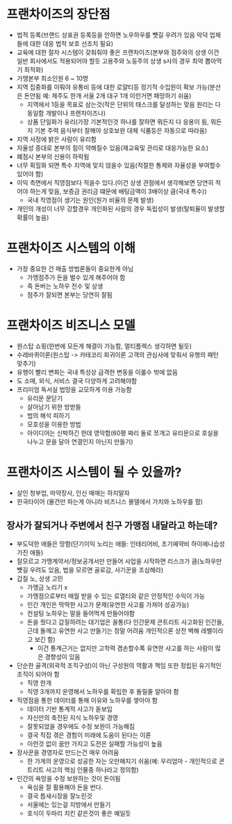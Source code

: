 # 프랜차이즈의 장단점
- 법적 등록(브랜드 상표권 등록등을 안하면 노우하우를 뻇길 우려가 있음 악덕 업체들에 대한 대응 법적 보호 선조치 필요)
- 교육에 대한 절차 시스템이 갖춰줘야 좋은 프랜차이즈(본부와 점주와의 상생 이건 일반 회사에서도 적용되어야 할듯 고용주와 노둥주의 상생 s사의 경우 최악 뽑아먹기 최적화)
- 가맹본부 최소인원 6 ~ 10명
- 지역 집중화를 이뤄야 유통비 등에 대한 로얄티등 정기적 수입원이 확보 가능(분산은 돈안됨 예: 제주도 한개 서울 2개 대구 1개 이런거면 패망하기 쉬움)
  - 지역에서 1등을 목표로 삼는것(작은 단위의 태스크를 달성하는 맞음 원리는 다 동일함 개발이나 프랜차이즈나)
  - 상품 단일화가 유리(가장 기본적인것 하나를 잘하면 뭐든지 다 응용이 됨, 뭐든지 기본 주력 음식부터 잘해야 상호보완 대체 식품등은 자동으로 따라옴)
- 지역 사정에 밝은 사람이 유리함
- 자율성 증대로 본부의 힘이 약해질수 있음(재교육및 관리로 대응가능한 요소)
- 폐점시 본부의 신용이 하락됨
- 너무 획힐화 되면 특수 지역에 맞지 않을수 있음(적절한 통제와 자율성을 부여할수 있어야 함)
- 이익 측면에서 직영점보다 적을수 있다.(이건 상생 관점에서 생각해보면 당연히 적어야 하는게 맞음, 보증금 권리금 떄문에 배팅금액이 3배이상 큼(국내 특수))
  - 국내 직영점이 생기는 원인(원가 비율의 문제 발생)
- 개인의 개성이 너무 강할경우 개인화된 사람의 경우 독립성이 발생(탈퇴율이 발생할 확률이 높음)

# 프랜차이즈 시스템의 이해
- 가장 중요한 건 매출 방법론들이 중요한게 아님
  - 가맹점주가 돈을 벌수 있게 해주어야 함
  - 즉 돈버는 노하우 전수 및 상생
  - 점주가 잘되면 본부는 당연히 잘됨

# 프랜차이즈 비즈니스 모델
- 원스탑 쇼핑(한번에 모든게 해결이 가능함, 멀티플렉스 생각하면 될듯)
- 수레바퀴이론(원스탑 -> 카테코리 회귀이론 고객의 관심사에 맞춰서 유행의 패턴 맞추기)
- 유행이 빨리 변화는 국내 특성상 급격한 변동을 이룰수 밖에 없음
- 도 소매, 외식, 서비스 결국 다양하게 고려해야함
- 프리미엄 독서실 법망을 교모하게 이용 가능함
  - 유리문 문닫기
  - 살아남기 위한 방벋들 
  - 법의 해석 피하기 
  - 모호성을 이용한 방법
  - 아이디어는 신박하긴 한데 영악함(60평 짜리 둘로 쪼개고 유리문으로 호실을 나누고 문을 달아 연결인지 아닌지 만들기)

# 프랜차이즈 시스템이 될 수 있을까?
- 살인 청부업, 마약장사, 인신 매매는 하지말자
- 한국타이어 (물건만 파는게 아니라 비즈니스 몰델에서 가치와 노하우를 팜)

## 장사가 잘되거나 주변에서 친구 가맹점 내달라고 하는데?
- 부도덕한 애들은 망함(단기이익 노리는 애들: 인테리어비, 초기예약비 하이에나습성 가진 애들)
- 잘모르고 가맹계약서/정보공개서만 만들어 사업을 시작하면 리스크가 큼(노하우만 뻇길 우려도 있음, 법을 모르면 골로감, 사기꾼을 조심해라)
- 갑질 노, 상생 고민
  - 가맹금 노리기 x
  - 가맹점으로부터 매월 받을 수 있는 로열티와 같은 안정적인 수익이 가능
  - 인간 개인은 딱딱한 사고가 문제(유연한 사고를 가져야 성공가능)
  - 컨설팅 노하우는 말을 들어먹게 만들어야함
  - 돈을 줬다고 갑질하려는 대기업은 꼴통(다 인간문제 콘트리트 사고화된 인간들, 근데 돌깨고 유연한 사고 만들기는 정말 어려움 개인적으론 상전 벽해 레벨이라고 보긴 함)
    - 이건 통계근거는 없지만 고학력 겸손할수록 유연한 사고를 하는 사람이 많은 경향성이 있음
- 단순한 골격(외곽적 조직구성)이 아닌 구성원의 역활과 책임 또한 정립된 유기적인 조직이 되어야 함
  - 직영 한개 
  - 직영 3개까지 운영해서 노하우를 확립한 후 돌릴줄 알아야 함
- 직영점을 통한 데이터를 통해 이유와 노하우를 쌓아야 함
  - 데이터 기반 통계적 사고가 돋보임
  - 자신만의 축전된 지식 노하우및 경영
  - 잘못되었을 경우에도 수정 보완이 가능해짐
  - 결국 직접 겪은 경험이 미래에 도움이 된다는 이론
  - 이런것 없이 꿈만 가지고 도전은 실패할 가능성이 높음
- 장사꾼을 경영자로 만드는건 매우 어려움
  - 한 가게의 운영으로 성공한 자는 오만해지기 쉬움(예: 우리엄마 - 개인적으로 콘트리트 사고의 핵심 인물중 하나라고 정의함)
- 인간의 욕망을 수정 보완하는 것이 돈이됨
  - 욕심을 잘 활용해야 돈을 번다.
  - 결국 틈새시장을 잘노린것
  - 서울에는 있는걸 지방에서 만들기
  - 호식이 두마리 치킨 같은것이 좋은 예일듯